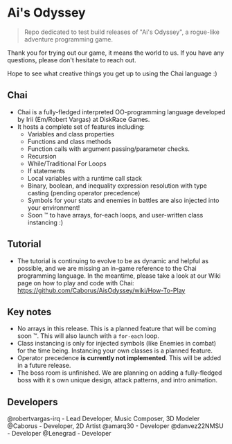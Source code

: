 # Ai's Odyssey
> Repo dedicated to test build releases of "Ai's Odyssey", a rogue-like adventure programming game.

Thank you for trying out our game, it means the world to us. If you have any questions, please don't hesitate to reach out.

Hope to see what creative things you get up to using the Chai language :)

Chai
---
- Chai is a fully-fledged interpreted OO-programming language developed by Irii (Em/Robert Vargas) at DiskRace Games.
- It hosts a complete set of features including:
  - Variables and class properties
  - Functions and class methods
  - Function calls with argument passing/parameter checks.
  - Recursion
  - While/Traditional For Loops
  - If statements
  - Local variables with a runtime call stack
  - Binary, boolean, and inequality expression resolution with type casting (pending operator precedence)
  - Symbols for your stats and enemies in battles are also injected into your environment!
  - Soon :tm: to have arrays, for-each loops, and user-written class instancing :)
 
Tutorial
---
- The tutorial is continuing to evolve to be as dynamic and helpful as possible, and we are missing an in-game reference to the Chai programming language. In the meantime, please take a look at our Wiki page on how to play and code with Chai: https://github.com/Caborus/AisOdyssey/wiki/How-To-Play

Key notes
---
- No arrays in this release. This is a planned feature that will be coming soon :tm:. This will also launch with a `for-each` loop.
- Class instancing is only for injected symbols (like Enemies in combat) for the time being. Instancing your own classes is a planned feature.
- Operator precedence **is currently not implemented**. This will be added in a future release.
- The boss room is unfinished. We are planning on adding a fully-fledged boss with it s own unique design, attack patterns, and intro animation.

Developers
---
@robertvargas-irq - Lead Developer, Music Composer, 3D Modeler
@Caborus - Developer, 2D Artist
@amarq30 - Developer
@danvez22NMSU - Developer
@Lenegrad - Developer

